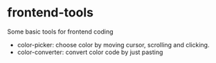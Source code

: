 # frontend-tools
Some basic tools for frontend coding

* color-picker: choose color by moving cursor, scrolling and clicking.
* color-converter: convert color code by just pasting
